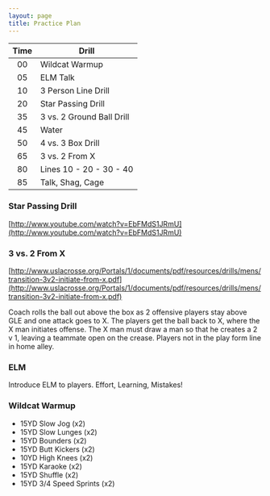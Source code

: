 ```yaml
---
layout: page
title: Practice Plan
---
```


| Time | Drill |
| :---: | --- |
| 00 | Wildcat Warmup |
| 05 | ELM Talk |
| 10 | 3 Person Line Drill |
| 20 | Star Passing Drill |
| 35 | 3 vs. 2 Ground Ball Drill |
| 45 | Water |
| 50 | 4 vs. 3 Box Drill  |
| 65 | 3 vs. 2 From X |
| 80 | Lines 10 - 20 - 30 - 40 |
| 85 | Talk, Shag, Cage |


### Star Passing Drill

[http://www.youtube.com/watch?v=EbFMdS1JRmU](http://www.youtube.com/watch?v=EbFMdS1JRmU)

### 3 vs. 2 From X

[http://www.uslacrosse.org/Portals/1/documents/pdf/resources/drills/mens/transition-3v2-initiate-from-x.pdf](http://www.uslacrosse.org/Portals/1/documents/pdf/resources/drills/mens/transition-3v2-initiate-from-x.pdf)

Coach rolls the ball out above the box as 2 offensive players stay above GLE and one attack goes to X. The players get the ball back to X, where the X man initiates offense. The X man must draw a man so that he creates a 2 v 1, leaving a teammate open on the crease.  Players not in the play form line in home alley.

### ELM

Introduce ELM to players.  Effort, Learning, Mistakes!

### Wildcat Warmup

* 15YD Slow Jog (x2)
* 15YD Slow Lunges (x2)
* 15YD Bounders (x2)
* 15YD Butt Kickers (x2)
* 10YD High Knees (x2)
* 15YD Karaoke (x2)
* 15YD Shuffle (x2)
* 15YD 3/4 Speed Sprints (x2)